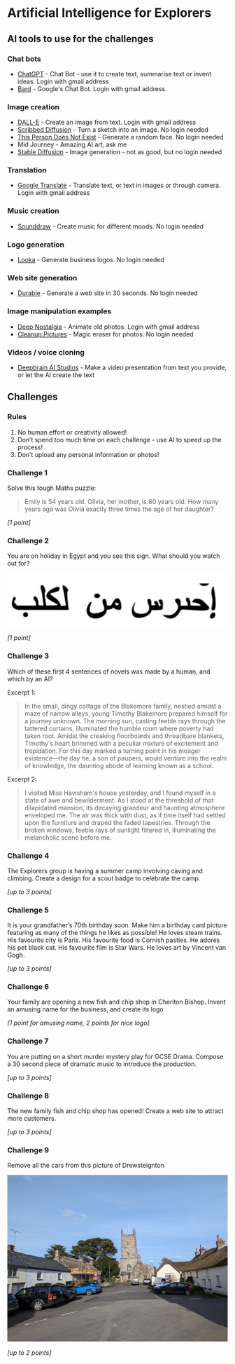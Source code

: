 # Artificial Intelligence for Explorers

## AI tools to use for the challenges

### Chat bots

- [ChatGPT](https://chat.openai.com/) - Chat Bot - use it to create text, summarise text or invent ideas. Login with gmail address
- [Bard](https://bard.google.com/) - Google's Chat Bot. Login with gmail address.

### Image creation

- [DALL-E](https://labs.openai.com/) - Create an image from text. Login with gmail address
- [Scribbed Diffusion](https://scribblediffusion.com/) - Turn a sketch into an image. No login needed
- [This Person Does Not Exist](https://this-person-does-not-exist.com/en) - Generate a random face. No login needed
- Mid Journey - Amazing AI art, ask me
- [Stable Diffusion](https://stablediffusionweb.com/) - Image generation - not as good, but no login needed

### Translation

- [Google Translate](https://translate.google.co.uk/) - Translate text, or text in images or through camera. Login with gmail address

### Music creation

- [Sounddraw](https://soundraw.io) - Create music for different moods. No login needed

### Logo generation

- [Looka](https://looka.com/) - Generate business logos. No login needed

### Web site generation

- [Durable](https://durable.co/ai-website-builder) - Generate a web site in 30 seconds. No login needed

### Image manipulation examples

- [Deep Nostalgia](https://www.myheritage.com/deep-nostalgia) - Animate old photos. Login with gmail address
- [Cleanup.Pictures](https://cleanup.pictures/) - Magic eraser for photos. No login needed

### Videos / voice cloning

- [Deepbrain AI Studios](https://aistudios.com/dashboard) - Make a video presentation from text you provide, or let the AI create the text

## Challenges

### Rules

1. No human effort or creativity allowed!
2. Don’t spend too much time on each challenge - use AI to speed up the process!
3. Don’t upload any personal information or photos!

### Challenge 1

Solve this tough Maths puzzle: 

> Emily is 54 years old. Olivia, her mother, is 80 years old. How many years ago was Olivia exactly three times the age of her daughter?

_[1 point]_

### Challenge 2

You are on holiday in Egypt and you see this sign. What should you watch out for?

![Mystery text](assets/mystery-text.png)

_[1 point]_

### Challenge 3

Which of these first 4 sentences of novels was made by a human, and which by an AI?

Excerpt 1:
> In the small, dingy cottage of the Blakemore family, nestled amidst a maze of narrow alleys, young Timothy Blakemore prepared himself for a journey unknown. The morning sun, casting feeble rays through the tattered curtains, illuminated the humble room where poverty had taken root. Amidst the creaking floorboards and threadbare blankets, Timothy's heart brimmed with a peculiar mixture of excitement and trepidation. For this day marked a turning point in his meager existence—the day he, a son of paupers, would venture into the realm of knowledge, the daunting abode of learning known as a school.

Excerpt 2:
> I visited Miss Havisham's house yesterday, and I found myself in a state of awe and bewilderment. As I stood at the threshold of that dilapidated mansion, its decaying grandeur and haunting atmosphere enveloped me. The air was thick with dust, as if time itself had settled upon the furniture and draped the faded tapestries. Through the broken windows, feeble rays of sunlight filtered in, illuminating the melancholic scene before me.

### Challenge 4

The Explorers group is having a summer camp involving caving and climbing. Create a design for a scout badge to celebrate the camp.

_[up to 3 points]_

### Challenge 5

It is your grandfather’s 70th birthday soon. Make him a birthday card picture featuring as many of the things he likes as possible! He loves steam trains. His favourite city is Paris. His favourite food is Cornish pasties. He adores his pet black cat. His favourite film is Star Wars. He loves art by Vincent van Gogh. 

_[up to 3 points]_

### Challenge 6

Your family are opening a new fish and chip shop in Cheriton Bishop. Invent an amusing name for the business, and create its logo

_[1 point for amusing name, 2 points for nice logo]_

### Challenge 7

You are putting on a short murder mystery play for GCSE Drama. 
Compose a 30 second piece of dramatic music to introduce the production.

_[up to 3 points]_

### Challenge 8

The new family fish and chip shop has opened! Create a web site to attract more customers.

_[up to 3 points]_

### Challenge 9

Remove all the cars from this picture of Drewsteignton

![Drewsteignton](assets/drewsteignton.jpg)

_[up to 2 points]_


